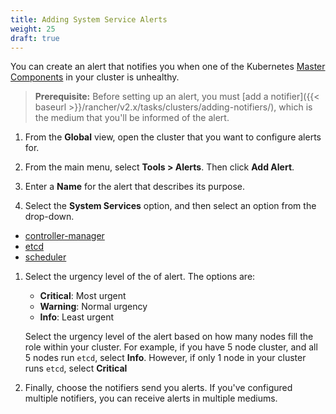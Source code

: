 ```yaml
---
title: Adding System Service Alerts
weight: 25
draft: true
---
```


You can create an alert that notifies you when one of the Kubernetes [Master Components](https://kubernetes.io/docs/concepts/overview/components/#master-components) in your cluster is unhealthy.

>**Prerequisite:** Before setting up an alert, you must [add a notifier]({{< baseurl >}}/rancher/v2.x/tasks/clusters/adding-notifiers/), which is the medium that you'll be informed of the alert.

1. From the **Global** view, open the cluster that you want to configure alerts for.

1. From the main menu, select **Tools > Alerts**. Then click **Add Alert**.

1. Enter a **Name** for the alert that describes its purpose.

1. Select the **System Services** option, and then select an option from the drop-down.

  - [controller-manager](https://kubernetes.io/docs/concepts/overview/components/#kube-controller-manager)
  - [etcd](https://kubernetes.io/docs/concepts/overview/components/#etcd)
  - [scheduler](https://kubernetes.io/docs/concepts/overview/components/#kube-scheduler)

1. Select the urgency level of the of alert. The options are:

    - **Critical**: Most urgent
    - **Warning**: Normal urgency
    - **Info**: Least urgent

    Select the urgency level of the alert based on how many nodes fill the role within your cluster. For example, if you have 5 node cluster, and all 5 nodes run `etcd`, select **Info**. However, if only 1 node in your cluster runs `etcd`, select **Critical**

1. Finally, choose the notifiers send you alerts. If you've configured multiple notifiers, you can receive alerts in multiple mediums.